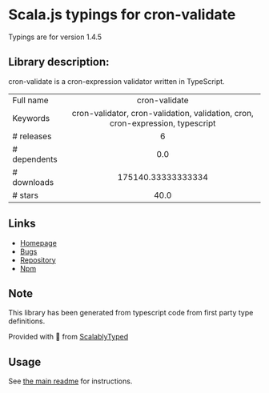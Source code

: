 
# Scala.js typings for cron-validate

Typings are for version 1.4.5

## Library description:
cron-validate is a cron-expression validator written in TypeScript.

|                    |                 |
| ------------------ | :-------------: |
| Full name          | cron-validate |
| Keywords           | cron-validator, cron-validation, validation, cron, cron-expression, typescript |
| # releases         | 6 |
| # dependents       | 0.0 |
| # downloads        | 175140.33333333334 |
| # stars            | 40.0 |

## Links
- [Homepage](https://github.com/Airfooox/cron-validate#readme)
- [Bugs](https://github.com/Airfooox/cron-validate/issues)
- [Repository](https://github.com/Airfooox/cron-validate)
- [Npm](https://www.npmjs.com/package/cron-validate)
    


## Note
This library has been generated from typescript code from first party type definitions.

Provided with :purple_heart: from [ScalablyTyped](https://github.com/oyvindberg/ScalablyTyped)

## Usage
See [the main readme](../../readme.md) for instructions.


